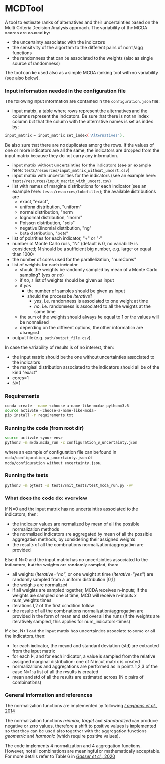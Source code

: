 # MCDTool
A tool to estimate ranks of alternatives and their uncertainties based on the Multi Criteria Decision Analysis approach.
The variability of the MCDA scores are caused by:
- the uncertainty associated with the indicators
- the sensitivity of the algorithm to the different pairs of norm/agg functions
- the randomness that can be associated to the weights (also as single source of randomness)

The tool can be used also as a simple MCDA ranking tool with no variability (see also below).

### Input information needed in the configuration file
The following input information are contained in the `configuration.json` file:
- input matrix, a table where rows represent the alternatives and the columns represent the indicators. Be sure that there is not an index column but that the column with the alternative names is set as index by:
```bash
input_matrix = input_matrix.set_index('Alternatives').
```
Be also sure that there are no duplicates among the rows. If the values of one or more indicators are all the same, the indicators are dropped from the input matrix because they do not carry any information.
  - input matrix without uncertainties for the indicators (see an example here: `tests/resources/input_matrix_without_uncert.csv`)
  - input matrix with uncertainties for the indicators (see an example here: `tests/resources/input_matrix_with_uncert.csv`)
- list with names of marginal distributions for each indicator (see an example here: `tests/resources/tobefilled`); the available distributions are 
  - exact, "exact",
  - uniform distribution, "uniform"
  - normal distribution, "norm
  - lognormal distribution, "lnorm"
  - Poisson distribution, "pois"
  - negative Binomial distribution, "ng"
  - beta distribution, "beta"
- list of polarities for each indicator, "+" or "-"
- number of Monte Carlo runs, "N" (default is 0, no variability is considered; N should be a sufficient big number, e.g. larger or equal than 1000)
- the number of cores used for the parallelization, "numCores"
- list of weights for each indicator 
    - should the weights be randomly sampled by mean of a Monte Carlo sampling? (*yes* or *no*)
    - if *no*, a list of weights should be given as input
    - if *yes*
        - the number of samples should be given as input 
        - should the process be *iterative*?
            - *yes*, i.e. randomness is associated to one weight at time
            - *no*, i.e. randomness is associated to all the weights at the same time
    - the sum of the weights should always be equal to 1 or the values will be normalised 
    - depending on the different options, the other information are disregard
- output file (e.g. `path/output_file.csv`).

In case the variability of results is of no interest, then:
- the input matrix should be the one without uncertainties associated to the indicators
- the marginal distribution associated to the indicators should all be of the kind "exact"
- cores=1
- N=1

### Requirements
```bash
conda create --name <choose-a-name-like-mcda> python=3.6
source activate <choose-a-name-like-mcda>
pip install -r requirements.txt
```

### Running the code (from root dir)
```bash
source activate <your-env>
python3 -m mcda.mcda_run -c configuration_w_uncertainty.json
```
where an example of configuration file can be found in `mcda/configuration_w_uncertainty.json` or `mcda/configuration_without_uncertainty.json`.

### Running the tests
```bash
python3 -m pytest -s tests/unit_tests/test_mcda_run.py -vv
```

### What does the code do: overview
If N=0 and the input matrix has no uncertainties associated to the indicators, then:
- the indicator values are normalized by mean of all the possible normalization methods 
- the normalized indicators are aggregated by mean of all the possible aggregation methods, by considering their assigned weights
- the results of all the combinations normalization/aggregation are provided

Else if N=0 and the input matrix has no uncertainties associated to the indicators, but the weights are randomly sampled, then:
- all weights (*iterative="no"*) or one weight at time (*iterative="yes"*) are randomly sampled from a uniform distribution [0,1]
- the weights are normalized
- if all weights are sampled together, MCDA receives n-inputs; if the weights are sampled one at time, MCD will receive n-inputs x num_weights times
- iterations 1,2 of the first condition follow
- the results of all the combinations normalization/aggregation are provided in the form of mean and std over all the runs (if the weights are iteratively sampled, this applies for num_indicators-times)

If else, N>1 and the input matrix has uncertainties associate to some or all the indicators, then:
- for each indicator, the meand and standard deviation (std) are extracted from the input matrix
- for each N, and for each indicator, a value is sampled from the relative assigned marginal distribution: one of N input matrix is created
- normalizations and aggregations are performed as in points 1,2,3 of the case N=1: a list of all the results is created
- mean and std of all the results are estimated across (N x pairs of combinations) 


### General information and references
The normalization functions are implemented by following [*Langhans et al.*, 2014](https://www.sciencedirect.com/science/article/abs/pii/S1470160X14002167)

The normalization functions *minmax*, t*arget* and *standardized* can produce negative or zero values, therefore a shift to positive values
is implemented so that they can be used also together with the aggregation functions *geometric* and *harmonic* (which require positive values). 

The code implements 4 normalization and 4 aggregation functions. However, not all combinations are 
meaningful or mathematically acceptable. For more details refer to Table 6 in 
[*Gasser et al.*, 2020](https://www.sciencedirect.com/science/article/pii/S1470160X19307241)


